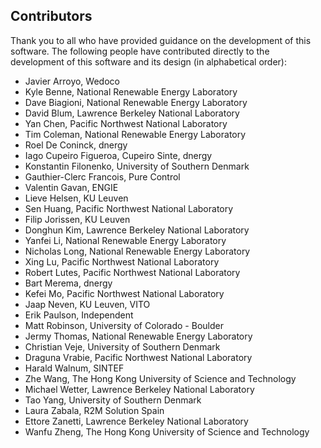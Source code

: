 ## Contributors

Thank you to all who have provided guidance on the development of this software.  The following people have contributed directly to the development of this software and its design (in alphabetical order):

- Javier Arroyo, Wedoco
- Kyle Benne, National Renewable Energy Laboratory
- Dave Biagioni, National Renewable Energy Laboratory
- David Blum, Lawrence Berkeley National Laboratory
- Yan Chen, Pacific Northwest National Laboratory
- Tim Coleman, National Renewable Energy Laboratory
- Roel De Coninck, dnergy
- Iago Cupeiro Figueroa, Cupeiro Sinte, dnergy
- Konstantin Filonenko, University of Southern Denmark
- Gauthier-Clerc Francois, Pure Control
- Valentin Gavan, ENGIE
- Lieve Helsen, KU Leuven
- Sen Huang, Pacific Northwest National Laboratory
- Filip Jorissen, KU Leuven
- Donghun Kim, Lawrence Berkeley National Laboratory
- Yanfei Li, National Renewable Energy Laboratory
- Nicholas Long, National Renewable Energy Laboratory
- Xing Lu, Pacific Northwest National Laboratory
- Robert Lutes, Pacific Northwest National Laboratory
- Bart Merema, dnergy
- Kefei Mo, Pacific Northwest National Laboratory
- Jaap Neven, KU Leuven, VITO
- Erik Paulson, Independent
- Matt Robinson, University of Colorado - Boulder
- Jermy Thomas, National Renewable Energy Laboratory
- Christian Veje, University of Southern Denmark
- Draguna Vrabie, Pacific Northwest National Laboratory
- Harald Walnum, SINTEF
- Zhe Wang, The Hong Kong University of Science and Technology
- Michael Wetter, Lawrence Berkeley National Laboratory
- Tao Yang, University of Southern Denmark
- Laura Zabala, R2M Solution Spain
- Ettore Zanetti, Lawrence Berkeley National Laboratory
- Wanfu Zheng, The Hong Kong University of Science and Technology
